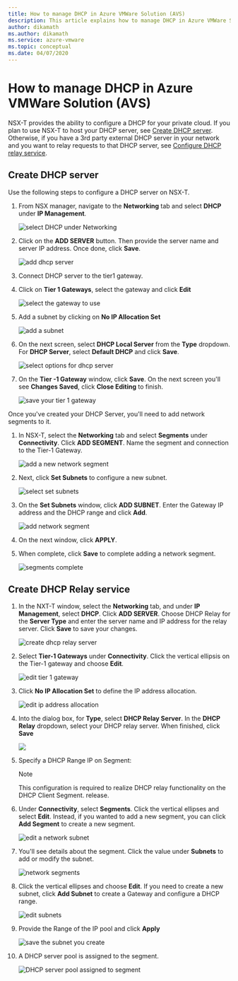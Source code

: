 ```yaml
---
title: How to manage DHCP in Azure VMWare Solution (AVS)
description: This article explains how to manage DHCP in Azure VMWare Solution (AVS)
author: dikamath
ms.author: dikamath
ms.service: azure-vmware
ms.topic: conceptual
ms.date: 04/07/2020
---
```

# How to manage DHCP in Azure VMWare Solution (AVS)

NSX-T provides the ability to configure a DHCP for your private cloud. If you plan to use NSX-T to host your DHCP server, see [Create DHCP server](#create-dhcp-server). Otherwise, if you have a 3rd party external DHCP server in your network and you want to relay requests to that DHCP server, see [Configure DHCP relay service](#configure-dhcp-relay-service).

## Create DHCP server

Use the following steps to configure a DHCP server on NSX-T.

1. From NSX manager, navigate to the **Networking** tab and select **DHCP** under **IP Management**.

   ![select DHCP under Networking](./media/manage-dhcp/select-dhcp.jpg)

1. Click on the **ADD SERVER** button. Then provide the server name and server IP address. Once done, click **Save**.

   ![add dhcp server](./media/manage-dhcp/dhcp-server-settings.jpg)

1. Connect DHCP server to the tier1 gateway.

1. Click on **Tier 1 Gateways**, select the gateway and click **Edit**

   ![select the gateway to use](./media/manage-dhcp/edit-tier-1-gateway.jpg)

1. Add a subnet by clicking on **No IP Allocation Set**

   ![add a subnet](./media/manage-dhcp/add-subnet.jpg)

1. On the next screen, select **DHCP Local Server** from the **Type** dropdown. For **DHCP Server**, select **Default DHCP** and click **Save**.

    ![select options for dhcp server](./media/manage-dhcp/set-ip-address-management.jpg)

1. On the **Tier -1 Gateway** window, click **Save**. On the next screen you'll see **Changes Saved**, click **Close Editing** to finish.

    ![save your tier 1 gateway](./media/manage-dhcp/save-tier-1-gateway.jpg)

Once you've created your DHCP Server, you'll need to add network segments to it.

1. In NSX-T, select the **Networking** tab and select **Segments** under **Connectivity**. Click **ADD SEGMENT**. Name the segment and connection to the Tier-1 Gateway.

   ![add a new network segment](./media/manage-dhcp/add-segment.jpg)

1. Next, click **Set Subnets** to configure a new subnet.

   ![select set subnets](./media/manage-dhcp/set-subnets.jpg)

1. On the **Set Subnets** window, click **ADD SUBNET**. Enter the Gateway IP address and the DHCP range and click **Add**.

   ![add network segment](./media/manage-dhcp/add-subnet-segment.jpg)

1. On the next window, click **APPLY**.

1. When complete, click **Save** to complete adding a network segment.

   ![segments complete](./media/manage-dhcp/segments-complete.jpg)

## Create DHCP Relay service

1. In the NXT-T window, select the **Networking** tab, and under **IP Management**, select **DHCP**. Click **ADD SERVER**. Choose DHCP Relay for the **Server Type** and enter the server name and IP address for the relay server. Click **Save** to save your changes.

   ![create dhcp relay server](./media/manage-dhcp/create-dhcp-relay.jpg)

1. Select **Tier-1 Gateways** under **Connectivity**. Click the vertical ellipsis on the Tier-1 gateway and choose **Edit**.

   ![edit tier 1 gateway](./media/manage-dhcp/edit-tier-1-gateway-relay.jpg)

1. Click **No IP Allocation Set** to define the IP address allocation.

   ![edit ip address allocation](./media/manage-dhcp/edit-ip-address-allocation.jpg)

1. Into the dialog box, for **Type**, select **DHCP Relay Server**. In the **DHCP Relay** dropdown, select your DHCP relay server. When finished, click **Save**

   ![](./media/manage-dhcp/set-ip-address-management-relay.jpg)

1. Specify a DHCP Range IP on Segment:

   > [!NOTE]
   > This configuration is required to realize DHCP relay functionality on the DHCP Client Segment. 
release.

1. Under **Connectivity**, select **Segments**. Click the vertical ellipses and select **Edit**. Instead, if you wanted to add a new segment, you can click **Add Segment** to create a new segment.

   ![edit a network subnet](./media/manage-dhcp/edit-segments.jpg)

1. You'll see details about the segment. Click the value under **Subnets** to add or modify the subnet.

   ![network segments](./media/manage-dhcp/network-segments.jpg)

1. Click the vertical ellipses and choose **Edit**. If you need to create a new subnet, click **Add Subnet** to create a Gateway and configure a DHCP range.

   ![edit subnets](./media/manage-dhcp/edit-subnet.jpg)

1. Provide the Range of the IP pool and click **Apply**

   ![save the subnet you create](./media/manage-dhcp/save-subnet.jpg)

1. A DHCP server pool is assigned to the segment.

   ![DHCP server pool assigned to segment](./media/manage-dhcp/assigned-to-segment.jpg)
